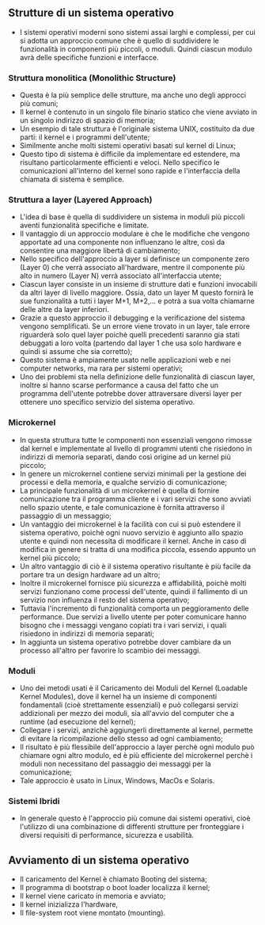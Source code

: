 ## Strutture di un sistema operativo
- I sistemi operativi moderni sono sistemi assai larghi e complessi, per cui si adotta un approccio comune che è quello di suddividere le funzionalità in componenti più piccoli, o moduli. Quindi ciascun modulo avrà delle specifiche funzioni e interfacce.

### Struttura monolitica (Monolithic Structure)
- Questa è la più semplice delle strutture, ma anche uno degli approcci più comuni;
- Il kernel è contenuto in un singolo file binario statico che viene avviato in un singolo indirizzo di spazio di memoria;
- Un esempio di tale struttura è l'originale sistema UNIX, costituito da due parti: il kernel e i programmi dell'utente;
- Similmente anche molti sistemi operativi basati sul kernel di Linux;
- Questo tipo di sistema è difficile da implementare ed estendere, ma risultano particolarmente efficienti e veloci. Nello specifico le comunicazioni all'interno del kernel sono rapide e l'interfaccia della chiamata di sistema è semplice.

### Struttura a layer (Layered Approach)
- L'idea di base è quella di suddividere un sistema in moduli più piccoli aventi funzionalità specifiche e limitate.
- Il vantaggio di un approccio modulare è che le modifiche che vengono apportate ad una componente non influenzano le altre, così da consentire una maggiore libertà di cambiamento;
- Nello specifico dell'approccio a layer si definisce un componente zero (Layer 0) che verrà associato all'hardware, mentre il componente più alto in numero (Layer N) verrà associato all'interfaccia utente;
- Ciascun layer consiste in un insieme di strutture dati e funzioni invocabili da altri layer di livello maggiore. Ossia, dato un layer M questo fornirà le sue funzionalità a tutti i layer M+1, M+2,... e potrà a sua volta chiamarne delle altre da layer inferiori.
- Grazie a questo approccio il debugging e la verificazione del sistema vengono semplificati. Se un errore viene trovato in un layer, tale errore riguarderà solo quel layer poichè quelli precedenti saranno gia stati debuggati a loro volta (partendo dal layer 1 che usa solo hardware e quindi si assume che sia corretto);
- Questo sistema è ampiamente usato nelle applicazioni web e nei computer networks, ma rara per sistemi operativi;
- Uno dei problemi sta nella definizione delle funzionalità di ciascun layer, inoltre si hanno scarse performance a causa del fatto che un programma dell'utente potrebbe dover attraversare diversi layer per ottenere uno specifico servizio del sistema operativo.


### Microkernel
- In questa struttura tutte le componenti non essenziali vengono rimosse dal kernel e implementate al livello di programmi utenti che risiedono in indirizzi di memoria separati, dando così origine ad un kernel più piccolo;
- In genere un microkernel contiene servizi minimali per la gestione dei processi e della memoria, e qualche servizio di comunicazione;
- La principale funzionalità di un microkernel è quella di fornire comunicazione tra il programma cliente e i vari servizi che sono avviati nello spazio utente, e tale comunicazione è fornita attraverso il passaggio di un messaggio;
- Un vantaggio dei microkernel è la facilità con cui si può estendere il sistema operativo, poichè ogni nuovo servizio è aggiunto allo spazio utente e quindi non necessita di modificare il kernel. Anche in caso di modifica in genere si tratta di una modifica piccola, essendo appunto un kernel più piccolo;
- Un altro vantaggio di ciò è il sistema operativo risultante è più facile da portare tra un design hardware ad un altro;
- Inoltre il microkernel fornisce più sicurezza e affidabilità, poichè molti servizi funzionano come processi dell'utente, quindi il fallimento di un servizio non influenza il resto del sistema operativo;
- Tuttavia l'incremento di funzionalità comporta un peggioramento delle performance. Due servizi a livello utente per poter comunicare hanno bisogno che i messaggi vengano copiati tra i vari servizi, i quali risiedono in indirizzi di memoria separati;
- In aggiunta un sistema operativo potrebbe dover cambiare da un processo all'altro per favorire lo scambio dei messaggi. 

### Moduli
- Uno dei metodi usati è il Caricamento dei Moduli del Kernel (Loadable Kernel Modules), dove il kernel ha un insieme di componenti fondamentali (cioè strettamente essenziali) e può collegarsi servizi addizionali per mezzo dei moduli, sia all'avvio del computer che a runtime (ad esecuzione del kernel);
- Collegare i servizi, anzichè aggiungerli direttamente al kernel, permette di evitare la ricompilazione dello stesso ad ogni cambiamento;
- Il risultato è più flessibile dell'approccio a layer perchè ogni modulo può chiamare ogni altro modulo, ed è più efficiente del microkernel perchè i moduli non necessitano del passaggio dei messaggi per la comunicazione;
- Tale approccio è usato in Linux, Windows, MacOs e Solaris.

### Sistemi Ibridi
- In generale questo è l'approccio più comune dai sistemi operativi, cioè l'utilizzo di una combinazione di differenti strutture per fronteggiare i diversi requisiti di performance, sicurezza e usabilità.


## Avviamento di un sistema operativo
- Il caricamento del Kernel è chiamato Booting del sistema;
- Il programma di bootstrap o boot loader localizza il kernel;
- Il kernel viene caricato in memoria e avviato;
- Il kernel inizializza l'hardware,
- Il file-system root viene montato (mounting).